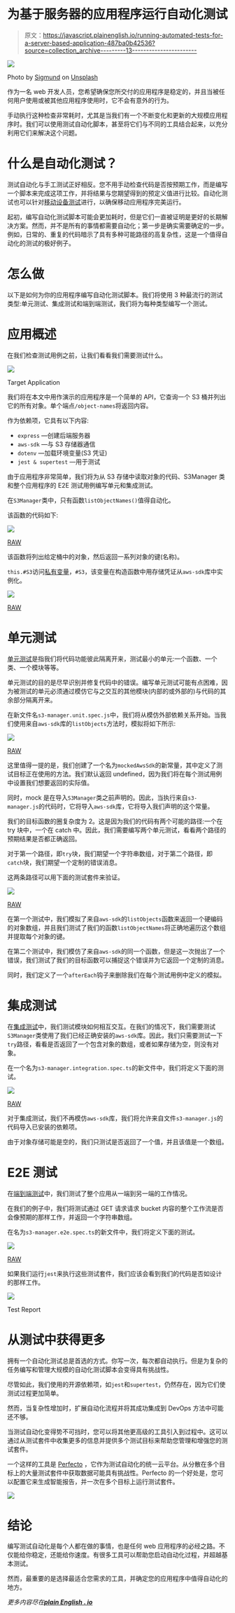 # 为基于服务器的应用程序运行自动化测试

> 原文：<https://javascript.plainenglish.io/running-automated-tests-for-a-server-based-application-487ba0b42536?source=collection_archive---------13----------------------->

![](img/52d38696f43a390000f54da85a62ba59.png)

Photo by [Sigmund](https://unsplash.com/@sigmund?utm_source=unsplash&utm_medium=referral&utm_content=creditCopyText) on [Unsplash](https://unsplash.com/s/photos/code?utm_source=unsplash&utm_medium=referral&utm_content=creditCopyText)

作为一名 web 开发人员，您希望确保您所交付的应用程序是稳定的，并且当被任何用户使用或被其他应用程序使用时，它不会有意外的行为。

手动执行这种检查非常耗时，尤其是当我们有一个不断变化和更新的大规模应用程序时。我们可以使用测试自动化脚本，甚至将它们与不同的工具结合起来，以充分利用它们来解决这个问题。

# 什么是自动化测试？

测试自动化与手工测试正好相反。您不用手动检查代码是否按预期工作，而是编写一个脚本来完成这项工作，并将结果与您期望得到的预定义值进行比较。自动化测试也可以针对[移动设备测试](https://www.perfecto.io/blog/mobile-testing)进行，以确保移动应用程序完美运行。

起初，编写自动化测试脚本可能会更加耗时，但是它们一直被证明是更好的长期解决方案。然而，并不是所有的事情都需要自动化；第一步是确实需要确定的一步。例如，日常的、重复的代码暗示了具有多种可能路径的高复杂性，这是一个值得自动化的测试的极好例子。

# 怎么做

以下是如何为你的应用程序编写自动化测试脚本。我们将使用 3 种最流行的测试类型:单元测试、集成测试和端到端测试，我们将为每种类型编写一个测试。

# 应用概述

在我们检查测试用例之前，让我们看看我们需要测试什么。

![](img/1fbd5dba85164a18bd425812bf9bf23c.png)

Target Application

我们将在本文中用作演示的应用程序是一个简单的 API，它查询一个 S3 桶并列出它的所有对象。单个端点`/object-names`将返回内容。

作为依赖项，它具有以下内容:

*   `express` —创建后端服务器
*   `aws-sdk` —与 S3 存储器通信
*   `dotenv` —加载环境变量(S3 凭证)
*   `jest & supertest` —用于测试

由于应用程序非常简单，我们将为从 S3 存储中读取对象的代码、S3Manager 类和整个应用程序的 E2E 测试用例编写单元和集成测试。

在`S3Manager`类中，只有函数`listObjectNames()`值得自动化。

该函数的代码如下:

![](img/65a5be9b8673d083aaacf367167356d6.png)

[RAW](https://carbon.now.sh/?bg=rgba%28171%2C+184%2C+195%2C+1%29&t=seti&wt=none&l=javascript&ds=true&dsyoff=20px&dsblur=68px&wc=true&wa=true&pv=56px&ph=56px&ln=false&fl=1&fm=Hack&fs=14px&lh=133%25&si=false&es=2x&wm=false&code=async%2520listObjectNames%28%29%2520%257B%250A%2520%2520try%2520%257B%250A%2520%2520%2520%2520const%2520%257B%2520Contents%2520%257D%2520%253D%2520await%2520this.%2523S3%250A%2520%2520%2520%2520%2520%2520.listObjects%28%257B%2520Bucket%253A%2520S3_CONFIG.bucket%2520%257D%29%250A%2520%2520%2520%2520%2520%2520.promise%28%29%253B%250A%250A%2520%2520%2520%2520return%2520Contents.map%28%28content%29%2520%253D%253E%2520content.Key%29%253B%250A%2520%2520%257D%2520catch%2520%28err%29%2520%257B%250A%2520%2520%2520%2520throw%2520new%2520Error%28%2522The%2520bucket%2520content%2520could%2520not%2520be%2520listed%2522%29%253B%250A%2520%2520%257D%250A%257D)

该函数将列出给定桶中的对象，然后返回一系列对象的键(名称)。

`this.#S3`访问[私有变量](https://developer.mozilla.org/en-US/docs/Web/JavaScript/Reference/Classes/Private_class_fields)，`#S3`，该变量在构造函数中用存储凭证从`aws-sdk`库中实例化。

![](img/2c1692e9c5282d8c882e39afd5742437.png)

[RAW](https://carbon.now.sh/?bg=rgba%28171%2C+184%2C+195%2C+1%29&t=seti&wt=none&l=javascript&ds=true&dsyoff=20px&dsblur=68px&wc=true&wa=true&pv=56px&ph=56px&ln=false&fl=1&fm=Hack&fs=14px&lh=133%25&si=false&es=2x&wm=false&code=const%2520S3_CONFIG%2520%253D%2520parse%28fs.readFileSync%28path.resolve%28process.cwd%28%29%252C%2520%2522.env%2522%29%29%29%253B%250A%250A%250A--------%250A%250Athis.%2523S3%2520%253D%2520new%2520S3%28%257B%250A%2520%2520endpoint%253A%2520S3_CONFIG.endpoint%252C%250A%2520%2520accessKeyId%253A%2520S3_CONFIG.accessKeyId%252C%250A%2520%2520secretAccessKey%253A%2520S3_CONFIG.secretAccessKey%252C%250A%257D%29%253B)

# 单元测试

[单元测试](https://en.wikipedia.org/wiki/Unit_testing)是指我们将代码功能彼此隔离开来，测试最小的单元:一个函数、一个类、一个模块等等。

单元测试的目的是尽早识别并修复代码中的错误。编写单元测试可能有点困难，因为被测试的单元必须通过模仿它与之交互的其他模块(内部的或外部的)与代码的其余部分隔离开来。

在新文件名`s3-manager.unit.spec.js`中，我们将从模仿外部依赖关系开始。当我们使用来自`aws-sdk`库的`listObjects`方法时，模拟将如下所示:

![](img/71ac1e459a8122569158f94668e579e2.png)

[RAW](https://carbon.now.sh/?bg=rgba%28171%2C+184%2C+195%2C+1%29&t=seti&wt=none&l=javascript&ds=true&dsyoff=20px&dsblur=68px&wc=true&wa=true&pv=56px&ph=56px&ln=false&fl=1&fm=Hack&fs=14px&lh=133%25&si=false&es=2x&wm=false&code=const%2520mockedAwsSdk%2520%253D%2520%257B%250A%2520%2520listObjects%253A%2520%28%29%2520%253D%253E%2520undefined%252C%250A%257D%253B%250A%250Ajest.mock%28%2522aws-sdk%2522%252C%2520%28%29%2520%253D%253E%2520%257B%250A%2520%2520return%2520%257B%250A%2520%2520%2520%2520S3%253A%2520jest.fn%28%29.mockImplementation%28%28%29%2520%253D%253E%2520%257B%250A%2520%2520%2520%2520%2520%2520return%2520mockedAwsSdk%253B%250A%2520%2520%2520%2520%257D%29%252C%250A%2520%2520%257D%253B%250A%257D%29%253B%250A%250Aconst%2520%257B%2520S3Manager%2520%257D%2520%253D%2520require%28%2522..%252Fs3-manager%2522%29%253B)

这里值得一提的是，我们创建了一个名为`mockedAwsSdk`的新常量，其中定义了测试目标正在使用的方法。我们默认返回 undefined，因为我们将在每个测试用例中设置我们想要返回的实际值。

同时，mock 是在导入`S3Manager`类之前声明的。因此，当执行来自`s3-manager.js`的代码时，它将导入`aws-sdk`库，它将导入我们声明的这个常量。

我们的目标函数的圈复杂度为 2。这是因为我们的代码有两个可能的路径:一个在 try 块中，一个在 catch 中。因此，我们需要编写两个单元测试，看看两个路径的预期结果是否都正确返回。

对于第一个路径，即`try`块，我们期望一个字符串数组，对于第二个路径，即`catch`块，我们期望一个定制的错误消息。

这两条路径可以用下面的测试套件来验证。

![](img/0ef7d9ad3c71c4930a8fb501b781ebe6.png)

[RAW](https://carbon.now.sh/?bg=rgba%28171%2C+184%2C+195%2C+1%29&t=seti&wt=none&l=javascript&ds=true&dsyoff=20px&dsblur=68px&wc=true&wa=true&pv=56px&ph=56px&ln=false&fl=1&fm=Hack&fs=14px&lh=133%25&si=false&es=2x&wm=false&code=describe%28%2522S3Manager%2520-%2520Unit%2520Test%2522%252C%2520%28%29%2520%253D%253E%2520%257B%250A%2520%2520afterEach%28%28%29%2520%253D%253E%2520%257B%250A%2520%2520%2520%2520jest.clearAllMocks%28%29%253B%250A%2520%2520%257D%29%253B%250A%250A%2520%2520it%28%2522Should%2520list%2520bucket%2520content%2522%252C%2520async%2520%28%29%2520%253D%253E%2520%257B%250A%2520%2520%2520%2520const%2520fileName%2520%253D%2520%2522my-file.jpg%2522%253B%250A%2520%2520%2520%2520%250A%2520%2520%2520%2520jest%250A%2520%2520%2520%2520%2520%2520.spyOn%28mockedAwsSdk%252C%2520%2522listObjects%2522%29%250A%2520%2520%2520%2520%2520%2520.mockReturnValue%28%257B%2520promise%253A%2520%28%29%2520%253D%253E%2520%28%257B%2520Contents%253A%2520%255B%257B%2520Key%253A%2520fileName%2520%257D%255D%2520%257D%29%2520%257D%29%253B%250A%250A%2520%2520%2520%2520const%2520data%2520%253D%2520await%2520S3Manager.listObjectNames%28%29%253B%250A%2520%2520%2520%2520%250A%2520%2520%2520%2520expect%28data%255B0%255D%29.toBe%28fileName%29%253B%250A%2520%2520%257D%29%253B%250A%250A%2520%2520it%28%2522Should%2520throw%2520new%2520error%2520if%2520the%2520content%2520can%27t%2520be%2520listed%2522%252C%2520async%2520%28%29%2520%253D%253E%2520%257B%250A%2520%2520%2520%2520jest.spyOn%28mockedAwsSdk%252C%2520%2522listObjects%2522%29.mockImplementation%28%28%29%2520%253D%253E%2520%257B%250A%2520%2520%2520%2520%2520%2520throw%2520new%2520Error%28%29%253B%250A%2520%2520%2520%2520%257D%29%253B%250A%250A%2520%2520%2520%2520await%2520expect%28S3Manager.listObjectNames%28%29%29.rejects.toThrow%28%250A%2520%2520%2520%2520%2520%2520%2522The%2520bucket%2520content%2520could%2520not%2520be%2520listed%2522%250A%2520%2520%2520%2520%29%253B%250A%2520%2520%257D%29%253B%250A%257D%29%253B)

在第一个测试中，我们模拟了来自`aws-sdk`的`listObjects`函数来返回一个硬编码的对象数组，并且我们测试了我们的函数`listObjectNames`将正确地遍历这个数组并提取每个对象的键。

在第二个测试中，我们模仿了来自`aws-sdk`的同一个函数，但是这一次抛出了一个错误，我们测试了我们的目标函数可以捕捉这个错误并为它返回一个定制的消息。

同时，我们定义了一个`afterEach`钩子来删除我们在每个测试用例中定义的模拟。

# 集成测试

在[集成测试](https://www.javatpoint.com/integration-testing)中，我们测试模块如何相互交互。在我们的情况下，我们需要测试`S3Manager`类使用了我们已经正确安装的`aws-sdk`库。因此，我们只需要测试一下`try`路径，看看是否返回了一个包含对象的数组，或者如果存储为空，则没有对象。

在一个名为`s3-manager.integration.spec.ts`的新文件中，我们将定义下面的测试。

![](img/859b7239da5185fa6ad9ddee7b1efd6b.png)

[RAW](https://carbon.now.sh/?bg=rgba%28171%2C+184%2C+195%2C+1%29&t=seti&wt=none&l=javascript&ds=true&dsyoff=20px&dsblur=68px&wc=true&wa=true&pv=56px&ph=56px&ln=false&fl=1&fm=Hack&fs=14px&lh=133%25&si=false&es=2x&wm=false&code=const%2520%257B%2520S3Manager%2520%257D%2520%253D%2520require%28%2522..%252Fs3-manager%2522%29%253B%250A%250Adescribe%28%2522S3Manager%2520-%2520Integration%2520Test%2522%252C%2520%28%29%2520%253D%253E%2520%257B%250A%2520%2520it%28%2522Should%2520list%2520bucket%2520content%2522%252C%2520async%2520%28%29%2520%253D%253E%2520%257B%250A%2520%2520%2520%2520const%2520data%2520%253D%2520await%2520S3Manager.listObjectNames%28%29%253B%250A%250A%2520%2520%2520%2520expect%28data%29.toBeDefined%28%29%253B%250A%2520%2520%2520%2520expect%28Array.isArray%28data%29%29.toBeTruthy%28%29%253B%250A%2520%2520%257D%29%253B%250A%257D%29%253B%250A)

对于集成测试，我们不再模仿`aws-sdk`库，我们将允许来自文件`s3-manager.js`的代码导入已安装的依赖项。

由于对象存储可能是空的，我们只测试是否返回了一个值，并且该值是一个数组。

# E2E 测试

在[端到端测试](https://www.guru99.com/end-to-end-testing.html)中，我们测试了整个应用从一端到另一端的工作情况。

在我们的例子中，我们将测试通过 GET 请求请求 bucket 内容的整个工作流是否会像预期的那样工作，并返回一个字符串数组。

在名为`s3-manager.e2e.spec.ts`的新文件中，我们将定义下面的测试。

![](img/322959f236cd8045f97744eb351091ac.png)

[RAW](https://carbon.now.sh/?bg=rgba%28171%2C+184%2C+195%2C+1%29&t=seti&wt=none&l=javascript&ds=true&dsyoff=20px&dsblur=68px&wc=true&wa=true&pv=56px&ph=56px&ln=false&fl=1&fm=Hack&fs=14px&lh=133%25&si=false&es=2x&wm=false&code=const%2520request%2520%253D%2520require%28%2522supertest%2522%29%253B%250Aconst%2520app%2520%253D%2520require%28%2522..%252Fapp%2522%29%253B%250A%250Adescribe%28%2522App%2520-%2520E2E%2520Test%2522%252C%2520%28%29%2520%253D%253E%2520%257B%250A%250A%2520%2520it%28%2522%252Fobject-names%2520%28GET%29%2520%2522%252C%2520async%2520%28%29%2520%253D%253E%2520%257B%250A%2520%2520%250A%2520%2520%2520%2520const%2520res%2520%253D%2520await%2520request%28app%29.get%28%2522%252Fobject-names%2522%29%253B%250A%2520%250A%2520%2520%2520%2520expect%28res.statusCode%29.toBe%28200%29%253B%250A%2520%2520%2520%2520expect%28Array.isArray%28res.body%29%29.toBeTruthy%28%29%253B%250A%2520%2520%257D%29%253B%250A%257D%29%253B)

如果我们运行`jest`来执行这些测试套件，我们应该会看到我们的代码是否如设计的那样工作。

![](img/be05ed9e0eae83e50fbba74ef08a0ca7.png)

Test Report

# 从测试中获得更多

拥有一个自动化测试总是首选的方式。你写一次，每次都自动执行。但是为复杂的任务编写和管理大规模的自动化测试脚本会变得具有挑战性。

尽管如此，我们使用的开源依赖项，如`jest`和`supertest`，仍然存在，因为它们使测试过程更加简单。

然而，当复杂性增加时，扩展自动化流程并将其成功集成到 DevOps 方法中可能还不够。

当测试自动化变得势不可挡时，您可以将其他更高级的工具引入到过程中。这可以通过从测试套件中收集更多的信息并提供多个测试目标来帮助您管理和增强您的测试套件。

一个这样的工具是 [Perfecto](https://www.perfecto.io/free-trial) ，它作为测试自动化的统一云平台。从分散在多个目标上的大量测试套件中获取数据可能具有挑战性。Perfecto 的一个好处是，您可以配置它来生成智能报告，并一次在多个目标上运行测试套件。

![](img/9667e88137d5c01b4b58732b216c86b0.png)

# 结论

编写测试自动化是每个人都在做的事情，也是任何 web 应用程序的必经之路。不仅能给你稳定，还能给你速度。有很多工具可以帮助您启动自动化过程，并超越基本测试。

然而，最重要的是选择最适合您需求的工具，并确定您的应用程序中值得自动化的地方。

*更多内容尽在*[***plain English . io***](http://plainenglish.io/)
